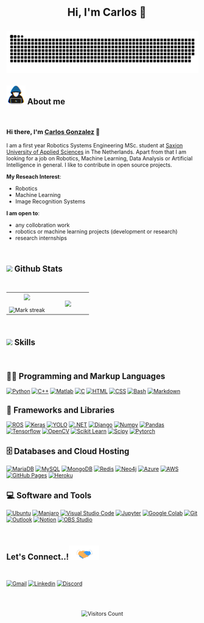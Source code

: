 <!--h1 First name-->
<div id="user-content-toc">
  <ul align="center">
    <summary><h1 style="display: inline-block">Hi, I'm Carlos 👋</h1></summary>
  </ul>
</div>


<!--- snake animation -->
<div align="center">
  <img  src="https://github.com/cargonvis/cargonvis/blob/master/images/grid-snake.svg"
       alt="snake" /></a>
</div>


<!-- About me -->
## <picture><img src = "https://github.com/0xAbdulKhalid/0xAbdulKhalid/raw/main/assets/mdImages/about_me.gif" width = 50px></picture> **About me**
<br>

### Hi there, I'm [Carlos Gonzalez](https://cargonvis.github.io/my_portfolio) 👋

I am a first year Robotics Systems Engineering MSc. student at [Saxion University of Applied Sciences](https://www.saxion.edu/) in The Netherlands. Apart from that I am looking for a job on Robotics, Machine Learning, Data Analysis or Artificial Intelligence in general. I like to contribute in open source projects.

**My Reseach Interest**:
- Robotics
- Machine Learning
- Image Recognition Systems

 **I am open to**:

- any collobration work
- robotics or machine learning projects (development or research)
- research internships

<br>

<!--- Stats -->
## <img src="https://media.giphy.com/media/iY8CRBdQXODJSCERIr/giphy.gif" width="35"><b> Github Stats </b>
<br>

<table align="center">
<tr border="none">
<td width="50%" align="center">
  
  <img  align="center"  src="https://github-readme-stats.vercel.app/api?username=cargonvis&theme=dark&show_icons=true&count_private=true" />
  <br></br>
  <img  title="🔥 Get streak stats for your profile at git.io/streak-stats" alt="Mark streak" src="https://github-readme-streak-stats.herokuapp.com/?user=cargonvis&theme=dark&hide_border=false" /> 
</td>

<td width="50%" align="center">

  <img  align="center"  src="https://github-readme-stats-vibrantfix.vercel.app/api/top-langs/?username=cargonvis&langs_count=8&layout=compact&theme=dark&hide_border=false&no-bg=true&no-frame=true&langs_count=10"/>

  <!-- Plan B For visualizing the languages. It looks kinda better  
  <img  align="center"  src="https://github-readme-stats-vibrantfix.vercel.app/api/top-langs/?username=cargonvis&theme=dark&hide_border=false&no-bg=true&no-frame=true&langs_count=10"/>   -->

  
  
  </td>
</tr>
</table>
<br>

<!-- Skills -->
## <img src="https://media2.giphy.com/media/QssGEmpkyEOhBCb7e1/giphy.gif?cid=ecf05e47a0n3gi1bfqntqmob8g9aid1oyj2wr3ds3mg700bl&rid=giphy.gif" width ="25"><b> Skills</b>
<br>

<h2>👨‍💻 Programming and Markup Languages</h2>

<p>
<a href="https://www.python.org/"><img alt="Python" src="https://img.shields.io/badge/Python-3776AB?logo=python&style=for-the-badge&logoColor=fff"></a>
<a href="https://cplusplus.com/"><img alt="C++" src="https://img.shields.io/badge/C%2B%2B-00599C?logo=cplusplus&style=for-the-badge&logoColor=fff"></a>
<a href="https://mathworks.com/"><img alt="Matlab" src="https://custom-icon-badges.demolab.com/badge/Matlab-007396.svg?logo=mathworks&style=for-the-badge&logoColor=orange"></a>
<a href="https://www.iso.org/standard/74528.html"><img alt="C" src="https://img.shields.io/badge/C-grey?logo=c&style=for-the-badge&logoColor=fff"></a>
<a href="https://html.spec.whatwg.org/"><img alt="HTML" src="https://img.shields.io/badge/HTML5-E34F26?logo=html5&style=for-the-badge&logoColor=fff"></a>
<a href="https://www.w3.org/TR/CSS/#css"><img alt="CSS" src="https://img.shields.io/badge/CSS3-1572B6?logo=css3&style=for-the-badge&logoColor=fff"></a>
<a href="https://www.gnu.org/software/bash/"><img alt="Bash" src="https://img.shields.io/badge/GNU%20Bash-4EAA25?logo=gnubash&style=for-the-badge&logoColor=fff"></a>
<a href="https://www.markdownguide.org/"><img alt="Markdown" src="https://img.shields.io/badge/Markdown-000?logo=markdown&style=for-the-badge&logoColor=fff"></a>


</p>

<h2>🧰 Frameworks and Libraries</h2>

<p>
<a href="https://www.ros.org/"><img alt="ROS" src="https://img.shields.io/badge/ros-grey?style=for-the-badge&logo=Ros&logoColor=white"></a>
<a href="https://keras.io/"><img alt="Keras" src="https://img.shields.io/badge/Keras-red?logo=Keras&style=for-the-badge&logoColor=white"></a>
<a href="https://pjreddie.com/darknet/yolo/"><img alt="YOLO" src="https://img.shields.io/badge/YOLO-black?logo=Yolo&style=for-the-badge&logoColor=lightblue"></a>
<a href="https://dotnet.microsoft.com/en-us/"><img alt=".NET" src="https://img.shields.io/badge/.NET-430098?logo=Dotnet&style=for-the-badge&logoColor=white"></a>
<a href="https://www.djangoproject.com/"><img alt="Django" src="https://img.shields.io/badge/Django-darkgreen?logo=Django&style=for-the-badge&logoColor=white"></a>
<a href="https://numpy.org/"><img alt="Numpy" src="https://img.shields.io/badge/Numpy-blue?logo=Numpy&style=for-the-badge&logoColor=white"></a>
<a href="https://pandas.pydata.org/"><img alt="Pandas" src="https://img.shields.io/badge/Pandas-black?logo=pandas&style=for-the-badge&logoColor=white"></a>
<a href="https://www.tensorflow.org/"><img alt="Tensorflow" src="https://img.shields.io/badge/Tensorflow-orange?logo=Tensorflow&style=for-the-badge&logoColor=white"></a>
<a href="https://opencv.org/"><img alt="OpenCV" src="https://img.shields.io/badge/OpenCV-LIME?logo=Opencv&style=for-the-badge&logoColor=white%22"></a>
<a href="https://scikit-learn.org/"><img alt="Scikit Learn" src="https://img.shields.io/badge/Scikit%20learn-orange?logo=Scikitlearn&style=for-the-badge&logoColor=white"></a>
<a href="https://scipy.org/"><img alt="Scipy" src="https://img.shields.io/badge/Scipy-darkblue?logo=Scipy&style=for-the-badge&logoColor=white"></a>
<a href="https://pytorch.org/"><img alt="Pytorch" src="https://img.shields.io/badge/Pytorch-red?logo=Pytorch&style=for-the-badge&logoColor=white"></a>
</p>

<h2>🗄️ Databases and Cloud Hosting</h2>

<p>
<a href="https://mariadb.org/"><img alt="MariaDB" src="https://img.shields.io/badge/MariaDB-orange?logo=Mariadb&style=for-the-badge&logoColor=fff"></a>
<a href="https://www.mysql.com/"><img alt="MySQL" src="https://img.shields.io/badge/MySQL-4479A1?logo=mysql&style=for-the-badge&logoColor=fff"></a>
<a href="https://www.mongodb.com/"><img alt="MongoDB" src="https://img.shields.io/badge/MongoDB-green?logo=Mongodb&style=for-the-badge&logoColor=fff"></a>
<!-- <a href="#"><img alt="NoSQL" src="https://custom-icon-badges.demolab.com/badge/SQL-025E8C.svg?logo=database&style=for-the-badge&logoColor=white"></a> -->
<a href="https://redis.io/"><img alt="Redis" src="https://img.shields.io/badge/Redis-red?logo=Redis&style=for-the-badge&logoColor=fff"></a>
<a href="https://neo4j.com/"><img alt="Neo4j" src="https://img.shields.io/badge/Neo4j-blue?logo=Neo4j&style=for-the-badge&logoColor=white"></a>
<a href="https://azure.microsoft.com/en-us"><img alt="Azure" src="https://img.shields.io/badge/Azure-blue?logo=MicrosoftAzure&style=for-the-badge&logoColor=white"></a>
<a href="https://aws.amazon.com/"><img alt="AWS" src="https://img.shields.io/badge/AWS-orange?logo=AmazonAWS&style=for-the-badge&logoColor=white"></a>
<a href="https://pages.github.com/"><img alt="GitHub Pages" src="https://img.shields.io/badge/GitHub%20Pages-327FC7.svg?logo=github&style=for-the-badge&logoColor=white"></a>
<a href="https://www.heroku.com/"><img alt="Heroku" src="https://img.shields.io/badge/Heroku-430098?logo=heroku&style=for-the-badge&logoColor=fff"></a>
</p>

<h2>💻 Software and Tools</h2>

<p>
<a href="https://ubuntu.com/"><img alt="Ubuntu" src="https://img.shields.io/badge/Ubuntu-orange?logo=Ubuntu&style=for-the-badge&logoColor=white%22"></a>
<a href="https://manjaro.org/"><img alt="Manjaro" src="https://img.shields.io/badge/Manjaro-green?logo=Manjaro&style=for-the-badge&logoColor=white%22"></a>
<a href="https://code.visualstudio.com/"><img alt="Visual Studio Code" src="https://img.shields.io/badge/Visual%20Studio%20Code-blue.svg?logo=visual-studio-code&style=for-the-badge&logoColor=white"></a>
<a href="https://jupyter.org/"><img alt="Jupyter" src="https://img.shields.io/badge/Jupyter-F37626.svg?logo=Jupyter&style=for-the-badge&logoColor=white"></a>
<a href="https://research.google.com/colaboratory/"><img alt="Google Colab" src="https://img.shields.io/badge/Google%20Colab-yellow?logo=GoogleColab&style=for-the-badge&logoColor=white"></a>
<a href="https://git-scm.com/"><img alt="Git" src="https://img.shields.io/badge/Git-F05033.svg?logo=git&style=for-the-badge&logoColor=white"></a>
<a href="https://outlook.live.com"><img alt="Outlook" src="https://img.shields.io/badge/Outlook-blue?logo=MicrosoftOutlook&style=for-the-badge&logoColor=white"></a>
<a href="https://www.notion.so/"><img alt="Notion" src="https://img.shields.io/badge/Notion-black?logo=Notion&style=for-the-badge&logoColor=white"></a>
<a href="https://obsproject.com/"><img alt="OBS Studio" src="https://img.shields.io/badge/OBS%20Studio-302E31?logo=obsstudio&style=for-the-badge&logoColor=fff"></a>
</p>

<br>

<!-- Let's connect -->
## <b> Let's Connect..!</b><img src="https://github.com/0xAbdulKhalid/0xAbdulKhalid/raw/main/assets/mdImages/handshake.gif" width ="80">
<br>

<a href="mailto:cgonv1993@gmail.com"><img alt="Gmail" src="https://img.shields.io/badge/gmail-red?style=for-the-badge&logo=gmail&logoColor=white"></a>
<a href="https://linkedin.com/in/carlosgonzalezvisiedo"><img alt="Linkedin" src="https://img.shields.io/badge/linkedin-blue?style=for-the-badge&logo=linkedin&logoColor=white"></a>
<a href="https://discordapp.com/users/439897699299491850"><img alt="Discord" src="https://img.shields.io/badge/discord-darkblue?style=for-the-badge&logo=discord&logoColor=white"></a>


<!-- Visitors counter -->
<br><br>
<div style="display: flex; justify-content: center;">
  <img src="https://komarev.com/ghpvc/?username=cargonvis&label=Visitors+Count&color=brightgreen" alt="Visitors Count">
</div>
